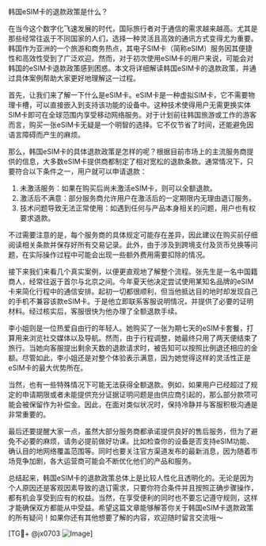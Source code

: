 韩国eSIM卡的退款政策是什么？

在当今这个数字化飞速发展的时代，国际旅行者对于通信的需求越来越高。尤其是那些经常往返于不同国家的人们，选择一种灵活且高效的通讯方式变得尤为重要。韩国作为亚洲的一个旅游和商务热点，其电子SIM卡（简称eSIM）服务因其便捷性和高效性受到了广泛欢迎。然而，对于初次使用eSIM卡的用户来说，可能会对韩国的eSIM卡退款政策感到困惑。本文将详细解读韩国eSIM卡的退款政策，并通过具体案例帮助大家更好地理解这一过程。

首先，让我们来了解一下什么是eSIM卡。eSIM卡是一种虚拟SIM卡，它不需要物理卡槽，可以直接嵌入到支持该功能的设备中。这种技术使得用户无需更换实体SIM卡即可在全球范围内享受移动网络服务。对于计划前往韩国旅游或工作的游客而言，购买一张eSIM卡无疑是一个明智的选择。它不仅节省了时间，还能避免因语言障碍而产生的麻烦。

那么，韩国eSIM卡的具体退款政策是怎样的呢？根据目前市场上的主流服务商提供的信息，大多数eSIM卡提供商都制定了相对宽松的退款条款。通常情况下，只要符合以下条件之一，用户就可以申请退款：

1. 未激活服务：如果在购买后尚未激活eSIM卡，则可以全额退款。
2. 激活后不满意：部分服务商允许用户在激活后的一定期限内无理由退订服务。
3. 技术问题导致无法正常使用：如遇到任何与产品本身相关的问题，用户也有权要求退款。

不过需要注意的是，每个服务商的具体规定可能存在差异，因此建议在购买前仔细阅读相关条款并保存好所有交易记录。此外，由于涉及到跨境支付及货币兑换等问题，在实际操作过程中可能会出现一些额外费用需要扣除的情况。

接下来我们来看几个真实案例，以便更直观地了解整个流程。张先生是一名中国籍商人，经常往返于首尔与北京之间。今年夏天他决定尝试使用某知名品牌的eSIM卡来简化行程中的通信安排。起初一切都很顺利，但当他抵达目的地时却发现自己的手机不兼容该款eSIM卡。于是他立即联系客服说明情况，并提供了必要的证明材料。经过核实后，客服很快为他办理了全额退款手续。

李小姐则是一位热爱自由行的年轻人。她购买了一张为期七天的eSIM卡套餐，打算用来浏览社交媒体以及导航。然而，由于行程调整，她最终只用了两天便结束了旅行。当她向客服提出剩余天数的退款请求时，被告知可以按照比例退还相应的金额。尽管如此，李小姐还是对整个体验表示满意，因为她觉得这样的灵活性正是eSIM卡的最大优势所在。

当然，也有一些特殊情况下可能无法获得全额退款。例如，如果用户已经超过了规定的申请期限或者未能提供充分证据证明问题是由供应商引起的，那么部分款项可能会被保留作为补偿金。因此，在面对类似状况时，保持冷静并与客服积极沟通是非常重要的。

最后还要提醒大家一点，虽然大部分服务商都承诺提供良好的售后服务，但为了避免不必要的麻烦，请务必提前做好功课。比如检查你的设备是否支持eSIM功能、确认目的地网络覆盖范围等。同时也要关注官方渠道发布的最新消息，因为随着市场竞争加剧，各大运营商可能会不断优化他们的产品和服务。

总结起来，韩国eSIM卡的退款政策总体上是比较人性化且透明化的。无论是因为个人原因还是客观因素导致的退订需求，只要你符合条件并且按照正确步骤操作，都有机会享受到应有的权益。当然，在享受便利的同时也不要忘记遵守规则，这样才能确保双方都能从中受益。希望这篇文章能够解答你关于韩国eSIM卡退款政策的所有疑问！如果你还有其他想要了解的内容，欢迎随时留言交流哦～

[TG💪+ @jx0703 ![Image](https://github.com/user-attachments/assets/dbca1d08-cadb-493c-b0ec-ad6f7a83f270)]